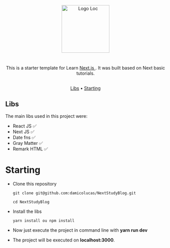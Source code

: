 <p align="center">
<a href="#">
        <img width="150" src="/logo.png" alt="Logo Loc" title="Logo Loc" />
	</a>
</p>

#

<p align="center">
    This is a starter template for Learn <a href='https://nextjs.org/learn/basics/create-nextjs-app'>
    Next.js
    </a>. It was built based on Next basic tutorials.
</p>

##

<p align="center">
    <a href="#Libs">Libs</a> • 
    <a href="#Starting">Starting</a>
</p>

## Libs

The main libs used in this project were:

- React JS :white_check_mark:
- Next JS :white_check_mark:
- Date fns :white_check_mark:
- Gray Matter :white_check_mark:
- Remark HTML :white_check_mark:

# Starting

- Clone this repository

  ```
  git clone git@github.com:damicolucas/NextStudyBlog.git

  cd NextStudyBlog
  ```

- Install the libs

  ```
  yarn install ou npm install
  ```

- Now just execute the project in command line with **yarn run dev**

- The project will be executed on **localhost:3000**.
